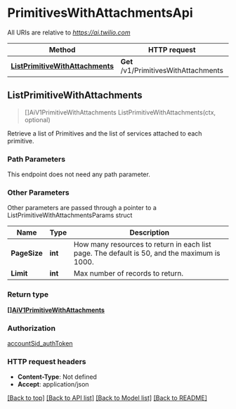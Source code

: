 # PrimitivesWithAttachmentsApi

All URIs are relative to *https://ai.twilio.com*

Method | HTTP request | Description
------------- | ------------- | -------------
[**ListPrimitiveWithAttachments**](PrimitivesWithAttachmentsApi.md#ListPrimitiveWithAttachments) | **Get** /v1/PrimitivesWithAttachments | 



## ListPrimitiveWithAttachments

> []AiV1PrimitiveWithAttachments ListPrimitiveWithAttachments(ctx, optional)



Retrieve a list of Primitives and the list of services attached to each primitive.

### Path Parameters

This endpoint does not need any path parameter.

### Other Parameters

Other parameters are passed through a pointer to a ListPrimitiveWithAttachmentsParams struct


Name | Type | Description
------------- | ------------- | -------------
**PageSize** | **int** | How many resources to return in each list page. The default is 50, and the maximum is 1000.
**Limit** | **int** | Max number of records to return.

### Return type

[**[]AiV1PrimitiveWithAttachments**](AiV1PrimitiveWithAttachments.md)

### Authorization

[accountSid_authToken](../README.md#accountSid_authToken)

### HTTP request headers

- **Content-Type**: Not defined
- **Accept**: application/json

[[Back to top]](#) [[Back to API list]](../README.md#documentation-for-api-endpoints)
[[Back to Model list]](../README.md#documentation-for-models)
[[Back to README]](../README.md)

